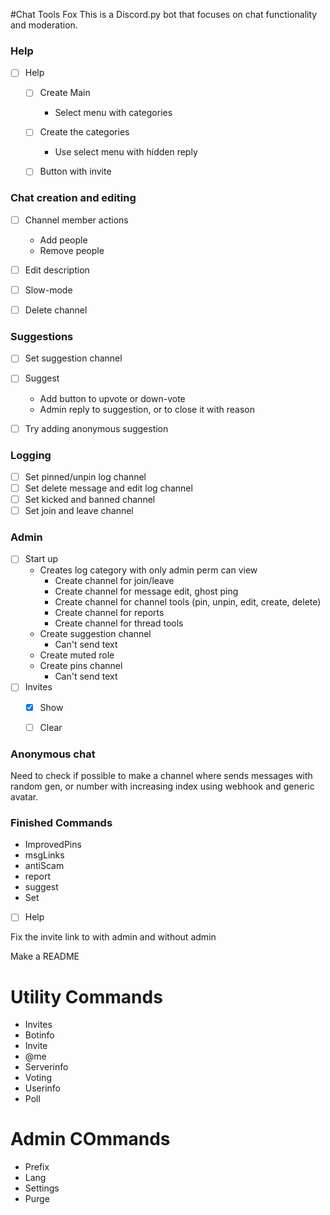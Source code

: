 #Chat Tools Fox
This is a Discord.py bot that focuses on chat functionality and moderation.

### Help
- [ ] Help
  - [ ] Create Main
    - Select menu with categories
  - [ ] Create the categories
    - Use select menu with hidden reply
  - [ ] Button with invite


### Chat creation and editing
- [ ] Channel member actions
  - Add people
  - Remove people
- [ ] Edit description
- [ ] Slow-mode
- [ ] Delete channel


### Suggestions
- [ ] Set suggestion channel
- [ ] Suggest
  - Add button to upvote or down-vote
  - Admin reply to suggestion, or to close it with reason
- [ ] Try adding anonymous suggestion


### Logging
- [ ] Set pinned/unpin log channel
- [ ] Set delete message and edit log channel
- [ ] Set kicked and banned channel
- [ ] Set join and leave channel

### Admin
- [ ] Start up
  - Creates log category with only admin perm can view
    - Create channel for join/leave
    - Create channel for message edit, ghost ping
    - Create channel for channel tools (pin, unpin, edit, create, delete)
    - Create channel for reports
    - Create channel for thread tools
  - Create suggestion channel
    - Can't send text
  - Create muted role
  - Create pins channel
    - Can't send text
- [ ] Invites
  - [x] Show
  - [ ] Clear


### Anonymous chat
Need to check if possible to make a channel where sends messages with random gen, or number with increasing index using webhook and generic avatar.


### Finished Commands
- ImprovedPins
- msgLinks
- antiScam
- report
- suggest
- Set
- [ ] Help

Fix the invite link to with admin and without admin

Make a README

# Utility Commands

- Invites
- Botinfo
- Invite
- @me
- Serverinfo
- Voting
- Userinfo
- Poll

#  Admin COmmands
- Prefix
- Lang
- Settings
- Purge
